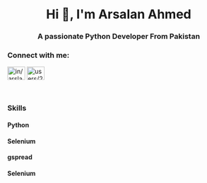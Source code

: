 <h1 align="center">Hi 👋, I'm Arsalan Ahmed</h1>
<h3 align="center">A passionate Python Developer From Pakistan</h3>

<h3 align="left">Connect with me:</h3>
<p align="left">
<a href="https://linkedin.com/in/in/arslankhoso/" target="blank"><img align="center" src="https://raw.githubusercontent.com/rahuldkjain/github-profile-readme-generator/master/src/images/icons/Social/linked-in-alt.svg" alt="in/arslankhoso/" height="30" width="40" /></a>
<a href="https://stackoverflow.com/users/users/21616390/arsalan-ahmed" target="blank"><img align="center" src="https://raw.githubusercontent.com/rahuldkjain/github-profile-readme-generator/master/src/images/icons/Social/stack-overflow.svg" alt="users/21616390/arsalan-ahmed" height="30" width="40" /></a>
</p>

<br/>
<h3 align="left">Skills</h3>
<h4>Python</h4>
<h4>Selenium</h4>
<h4>gspread</h4>
<h4>Selenium</h4>
